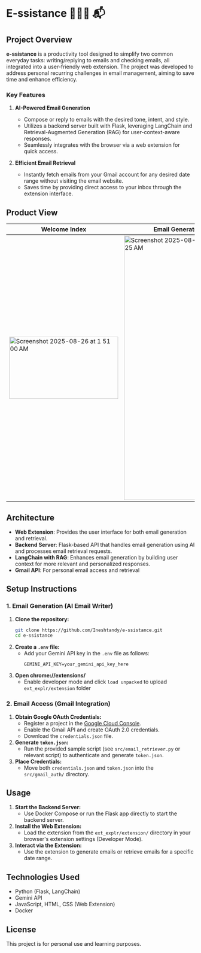 # E-ssistance 🧑🏻‍💻 📬

## Project Overview

**e-ssistance** is a productivity tool designed to simplify two common everyday tasks: writing/replying to emails and checking emails, all integrated into a user-friendly web extension. The project was developed to address personal recurring challenges in email management, aiming to save time and enhance efficiency.



### Key Features

1. **AI-Powered Email Generation**
	- Compose or reply to emails with the desired tone, intent, and style.
	- Utilizes a backend server built with Flask, leveraging LangChain and Retrieval-Augmented Generation (RAG) for user-context-aware responses.
	- Seamlessly integrates with the browser via a web extension for quick access.

2. **Efficient Email Retrieval**
	- Instantly fetch emails from your Gmail account for any desired date range without visiting the email website.
	- Saves time by providing direct access to your inbox through the extension interface.

## Product View

| **Welcome Index** | **Email Generator** | **Email Summarizer** |
|-------------------|---------------------|-----------------------|
<img width="291" height="166" alt="Screenshot 2025-08-26 at 1 51 00 AM" src="https://github.com/user-attachments/assets/59f73927-9198-4fda-a55b-609a13f68e6a" /> | <img width="283" height="706" alt="Screenshot 2025-08-26 at 1 51 25 AM" src="https://github.com/user-attachments/assets/b585f923-4ed4-40f7-993f-29b783773867" /> | <img width="280" height="470" alt="Screenshot 2025-08-26 at 1 51 36 AM" src="https://github.com/user-attachments/assets/abcea5a2-5282-49c7-afa8-cf9ea947733f" />

## Architecture

- **Web Extension**: Provides the user interface for both email generation and retrieval.
- **Backend Server**: Flask-based API that handles email generation using AI and processes email retrieval requests.
- **LangChain with RAG**: Enhances email generation by building user context for more relevant and personalized responses.
- **Gmail API**: For personal email access and retrieval

## Setup Instructions

### 1. Email Generation (AI Email Writer)

1. **Clone the repository:**
	```bash
	git clone https://github.com/Ineshtandy/e-ssistance.git
	cd e-ssistance
	```
2. **Create a `.env` file:**
	- Add your Gemini API key in the `.env` file as follows:
	  ```env
	  GEMINI_API_KEY=your_gemini_api_key_here
	  ```
3. **Open chrome://extensions/**
    - Enable developer mode and click ```load unpacked``` to upload ```ext_explr/extension``` folder

### 2. Email Access (Gmail Integration)

1. **Obtain Google OAuth Credentials:**
	- Register a project in the [Google Cloud Console](https://console.cloud.google.com/).
	- Enable the Gmail API and create OAuth 2.0 credentials.
	- Download the `credentials.json` file.
2. **Generate `token.json`:**
	- Run the provided sample script (see `src/email_retriever.py` or relevant script) to authenticate and generate `token.json`.
3. **Place Credentials:**
	- Move both `credentials.json` and `token.json` into the `src/gmail_auth/` directory.

## Usage

1. **Start the Backend Server:**
	- Use Docker Compose or run the Flask app directly to start the backend server.
2. **Install the Web Extension:**
	- Load the extension from the `ext_explr/extension/` directory in your browser's extension settings (Developer Mode).
3. **Interact via the Extension:**
	- Use the extension to generate emails or retrieve emails for a specific date range.

## Technologies Used

- Python (Flask, LangChain)
- Gemini API
- JavaScript, HTML, CSS (Web Extension)
- Docker

## License

This project is for personal use and learning purposes.
